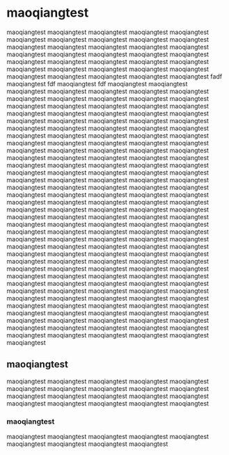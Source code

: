 # maoqiangtest
 maoqiangtest
 maoqiangtest
 maoqiangtest
 maoqiangtest
 maoqiangtest
 maoqiangtest
 maoqiangtest
 maoqiangtest
 maoqiangtest
 maoqiangtest
 maoqiangtest
 maoqiangtest
  maoqiangtest
 maoqiangtest
 maoqiangtest
 maoqiangtest
 maoqiangtest
 maoqiangtest
  maoqiangtest
 maoqiangtest
 maoqiangtest
 maoqiangtest
 maoqiangtest
 maoqiangtest
  maoqiangtest
 maoqiangtest
 maoqiangtest
 maoqiangtest
 maoqiangtest
 maoqiangtest
 maoqiangtest
 maoqiangtest
 maoqiangtest
 maoqiangtest
 maoqiangtest fadf
 maoqiangtest fdf
 maoqiangtest fdf
 maoqiangtest
 maoqiangtest
 maoqiangtest
 maoqiangtest
 maoqiangtest
  maoqiangtest
 maoqiangtest
 maoqiangtest
 maoqiangtest
 maoqiangtest
 maoqiangtest
  maoqiangtest
 maoqiangtest
 maoqiangtest
 maoqiangtest
 maoqiangtest
 maoqiangtest
  maoqiangtest
 maoqiangtest
 maoqiangtest
 maoqiangtest
 maoqiangtest
 maoqiangtest
 maoqiangtest
 maoqiangtest
 maoqiangtest
 maoqiangtest
 maoqiangtest
 maoqiangtest
 maoqiangtest
 maoqiangtest
 maoqiangtest
 maoqiangtest
 maoqiangtest
 maoqiangtest
  maoqiangtest
 maoqiangtest
 maoqiangtest
 maoqiangtest
 maoqiangtest
 maoqiangtest
  maoqiangtest
 maoqiangtest
 maoqiangtest
 maoqiangtest
 maoqiangtest
 maoqiangtest
  maoqiangtest
 maoqiangtest
 maoqiangtest
 maoqiangtest
 maoqiangtest
 maoqiangtest
 maoqiangtest
 maoqiangtest
 maoqiangtest
 maoqiangtest
 maoqiangtest
 maoqiangtest
 maoqiangtest
 maoqiangtest
 maoqiangtest
 maoqiangtest
 maoqiangtest
 maoqiangtest
  maoqiangtest
 maoqiangtest
 maoqiangtest
 maoqiangtest
 maoqiangtest
 maoqiangtest
  maoqiangtest
 maoqiangtest
 maoqiangtest
 maoqiangtest
 maoqiangtest
 maoqiangtest
  maoqiangtest
 maoqiangtest
 maoqiangtest
 maoqiangtest
 maoqiangtest
 maoqiangtest
 maoqiangtest
 maoqiangtest
 maoqiangtest
 maoqiangtest
 maoqiangtest
 maoqiangtest
 maoqiangtest
 maoqiangtest
 maoqiangtest
 maoqiangtest
 maoqiangtest
 maoqiangtest
  maoqiangtest
 maoqiangtest
 maoqiangtest
 maoqiangtest
 maoqiangtest
 maoqiangtest
  maoqiangtest
 maoqiangtest
 maoqiangtest
 maoqiangtest
 maoqiangtest
 maoqiangtest
  maoqiangtest
 maoqiangtest
 maoqiangtest
 maoqiangtest
 maoqiangtest
 maoqiangtest
 maoqiangtest
 maoqiangtest
 maoqiangtest
 maoqiangtest
 maoqiangtest
 maoqiangtest
 maoqiangtest
 maoqiangtest
 maoqiangtest
 maoqiangtest
 maoqiangtest
 maoqiangtest
  maoqiangtest
 maoqiangtest
 maoqiangtest
 maoqiangtest
 maoqiangtest
 maoqiangtest
  maoqiangtest
 maoqiangtest
 maoqiangtest
 maoqiangtest
 maoqiangtest
 maoqiangtest
  maoqiangtest
 maoqiangtest
 maoqiangtest
 maoqiangtest
 maoqiangtest
 maoqiangtest
 maoqiangtest
 maoqiangtest
 maoqiangtest
 maoqiangtest
 maoqiangtest
 maoqiangtest
 maoqiangtest
 maoqiangtest
 maoqiangtest
 maoqiangtest
 maoqiangtest
 maoqiangtest
  maoqiangtest
 maoqiangtest
 maoqiangtest
 maoqiangtest
 maoqiangtest
 maoqiangtest
  maoqiangtest
 maoqiangtest
 maoqiangtest
 maoqiangtest
 maoqiangtest
 maoqiangtest
  maoqiangtest
 maoqiangtest
 maoqiangtest
 maoqiangtest
 maoqiangtest
 maoqiangtest
## maoqiangtest
 maoqiangtest
 maoqiangtest maoqiangtest
 maoqiangtest
 maoqiangtest
 maoqiangtest
 maoqiangtest
 maoqiangtest
  maoqiangtest
 maoqiangtest
 maoqiangtest
 maoqiangtest
 maoqiangtest
 maoqiangtest
  maoqiangtest
 maoqiangtest
 maoqiangtest
 maoqiangtest
 maoqiangtest
 maoqiangtest
 
### maoqiangtest
 maoqiangtest
  maoqiangtest
   maoqiangtest maoqiangtest
 maoqiangtest
 maoqiangtest
 maoqiangtest
 maoqiangtest
 maoqiangtest
